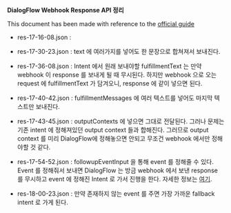 **DialogFlow Webhook Response API 정리**

This document has been made with reference to the [official guide](https://cloud.google.com/dialogflow/docs/fulfillment-webhook#webhook_response)

- res-17-16-08.json :
- res-17-30-23.json : text 에 여러가지를 넣어도 한 문장으로 합쳐져서 보내진다.

- res-17-36-08.json : Intent 에서 원래 보내야할 fulfillmentText 는 만약 webhook 이 response 를 보내게 될 때 무시된다. 하지만 webhook 으로 오는 request 에 fulfillmentText 가 담겨오니, response 에 같이 넣으면 된다.

- res-17-40-42.json : fulfillmentMessages 에 여러 텍스트를 넣어도 마지막 텍스트만 보내진다.

- res-17-43-45.json : outputContexts 에 넣으면 그대로 전달된다. 그러나 문제는 기존 intent 에 정해져있던 output context 들과 합해진다. 그러므로 output context 를 미리 DialogFlow에 정해놓으면 안되고 무조건 webhook 에서만 정해야할 것 같다.

- res-17-54-52.json : followupEventInput 을 통해 event 를 정해줄 수 있다. Event 를 정해줘서 보내면 DialogFlow 는 방금 webhook 에서 보낸 response 를 무시하고 event 에 정해진 Intent 로 가서 진행을 한다.
자세한 정보는 [여기](https://cloud.google.com/dialogflow/docs/events-custom#webhook).

- res-18-00-23.json : 만약 존재하지 않는 event 를 주면 가장 가까운 fallback intent 로 가게 된다.